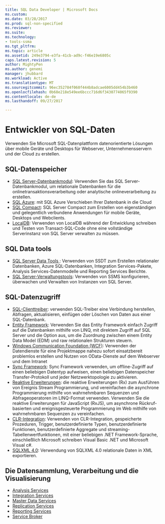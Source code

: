 ```yaml
---
title: SQL Data Developer | Microsoft Docs
ms.custom: 
ms.date: 03/28/2017
ms.prod: sql-non-specified
ms.reviewer: 
ms.suite: 
ms.technology:
- tools-ssma
ms.tgt_pltfrm: 
ms.topic: article
ms.assetid: 249e3794-e3fa-41cb-ad9c-f46e19e6805c
caps.latest.revision: 5
author: MightyPen
ms.author: genemi
manager: jhubbard
ms.workload: Active
ms.translationtype: MT
ms.sourcegitcommit: 96ec352784f060f444b8adcae6005dd454b3b460
ms.openlocfilehash: 0b68e218e549ee6bccc716d6f3430774065f9390
ms.contentlocale: de-de
ms.lasthandoff: 09/27/2017

---
```

# <a name="sql-data-developer"></a>Entwickler von SQL-Daten
Verwenden Sie Microsoft SQL-Datenplattform datenorientierte Lösungen über mobile Geräte und Desktops für Webserver, Unternehmensservern und der Cloud zu erstellen.  

## <a name="sql-data-storage"></a>SQL-Datenspeicher
* [SQL Server-Datenbankmodul](../database-engine/configure-windows/sql-server-database-engine.md): Verwenden Sie das SQL Server-Datenbankmodul, um relationale Datenbanken für die onlinetransaktionsverarbeitung oder analytische onlineverarbeitung zu erstellen. 
* [SQL Azure](https://docs.microsoft.com/azure/sql-database/): mit SQL Azure Verschieben Ihrer Datenbank in die Cloud 
* [SQL Compact](https://www.microsoft.com/en-us/download/details.aspx?id=17876): SQL Server Compact zum Erstellen von eigenständigen und gelegentlich verbundene Anwendungen für mobile Geräte, Desktops und Webclients.
* [LocalDB](../database-engine/configure-windows/sql-server-2016-express-localdb.md): Verwenden von LocalDB während der Entwicklung schreiben und Testen von Transact-SQL-Code ohne eine vollständige Serverinstanz von SQL Server verwalten zu müssen.

## <a name="sql-data-tools"></a>SQL Data tools
* [SQL Server Data Tools ](../ssdt/download-sql-server-data-tools-ssdt.md) : Verwenden von SSDT zum Erstellen relationaler Datenbanken, Azure SQL-Datenbanken, Integration Services-Pakete, Analysis Services-Datenmodelle und Reporting Services Berichte.
* [SQL Server-Verwaltungstools](../ssms/download-sql-server-management-studio-ssms.md): Verwenden von SSMS konfigurieren, überwachen und Verwalten von Instanzen von SQL Server.

## <a name="sql-data-access"></a>SQL-Datenzugriff
* [SQL-Clienttreiber](sql-connection-libraries.md): verwenden SQL-Treiber eine Verbindung herstellen, Abfragen, aktualisieren, einfügen oder Löschen von Daten aus einer SQL-Datenbank.
* [Entity Framework](https://msdn.microsoft.com/library/gg696172.aspx): Verwenden Sie das Entity Framework einfach Zugriff auf die Datenbanken mithilfe von LINQ, mit direktem Zugriff auf SQL Server und die Option aus, um die Zuordnung zwischen einem Entity Data Model (EDM) und raw relationalen Strukturen steuern. 
* [Windows Communication Foundation (WCF)](https://msdn.microsoft.com/library/dd456779.aspx): Verwenden der Datendienste für eine Projektmappe nahezu sofort einsatzbereit problemlos erstellen und Nutzen von OData-Dienste auf dem Webserver und dem Intranet
* [Sync Framework](https://msdn.microsoft.com/library/jj839436.aspx): Sync Framework verwenden, um offline-Zugriff auf einen beliebigen Datentyp aufweisen, einen beliebigen Datenspeicher Transfer-Protokoll und jeder Netzwerktopologie zu aktivieren.
* [Reaktive Erweiterungen](https://msdn.microsoft.com/library/hh242985.aspx): die reaktive Erweiterungen (Rx) zum Ausführen von Ereignis Stream Programmierung, und vereinfachen die asynchrone Programmierung mithilfe von wahrnehmbaren Sequenzen und Abfrageoperatoren im LINQ-Format verwenden.  Verwenden Sie die reaktive Erweiterungen für JavaScript (RxJS), um asynchrone Rückruf-basierten und ereignisgesteuerte Programmierung im Web mithilfe von wahrnehmbaren Sequenzen zu vereinfachen.
* [CLR-Integration](../relational-databases/clr-integration/common-language-runtime-clr-integration-programming-concepts.md): Verwenden von CLR-Integration, gespeicherte Prozeduren, Trigger, benutzerdefinierte Typen, benutzerdefinierte Funktionen, benutzerdefinierte Aggregate und streaming-Tabellenwertfunktionen, mit einer beliebigen .NET Framework-Sprache, einschließlich Microsoft schreiben Visual Basic .NET und Microsoft Visual c#. 
* [SQLXML 4.0](../relational-databases/sqlxml/sqlxml-4-0-programming-concepts.md): Verwendung von SQLXML 4.0 relationale Daten in XML exportieren.

## <a name="data-collection-processing-and-visualization"></a>Die Datensammlung, Verarbeitung und die Visualisierung
* [Analysis Services](../analysis-services/analysis-services-developer-documentation.md)
* [Integration Services](../integration-services/integration-services-developer-documentation.md)  
* [Master Data Services](../master-data-services/develop/master-data-services-developer-documentation.md)
* [Replication Services](../relational-databases/replication/concepts/replication-developer-documentation.md)
* [Reporting Services](../reporting-services/reporting-services-developer-documentation.md)
* [Service Broker](../database-engine/configure-windows/sql-server-service-broker.md)


 

